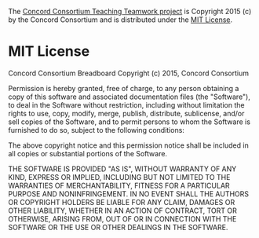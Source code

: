 The [Concord Consortium Teaching Teamwork project](https://github.com/concord-consortium/teaching-teamwork)
is Copyright 2015 (c) by the Concord Consortium and is distributed under the
[MIT License](http://www.opensource.org/licenses/MIT).

# MIT License

Concord Consortium Breadboard Copyright (c) 2015, Concord Consortium

Permission is hereby granted, free of charge, to any person obtaining a copy of this software and associated documentation files (the "Software"), to deal in the Software without restriction, including without limitation the rights to use, copy, modify, merge, publish, distribute, sublicense, and/or sell copies of the Software, and to permit persons to whom the Software is furnished to do so, subject to the following conditions:

The above copyright notice and this permission notice shall be included in all copies or substantial portions of the Software.

THE SOFTWARE IS PROVIDED "AS IS", WITHOUT WARRANTY OF ANY KIND, EXPRESS OR IMPLIED, INCLUDING BUT NOT LIMITED TO THE WARRANTIES OF MERCHANTABILITY, FITNESS FOR A PARTICULAR PURPOSE AND NONINFRINGEMENT. IN NO EVENT SHALL THE AUTHORS OR COPYRIGHT HOLDERS BE LIABLE FOR ANY CLAIM, DAMAGES OR OTHER LIABILITY, WHETHER IN AN ACTION OF CONTRACT, TORT OR OTHERWISE, ARISING FROM, OUT OF OR IN CONNECTION WITH THE SOFTWARE OR THE USE OR OTHER DEALINGS IN THE SOFTWARE.
